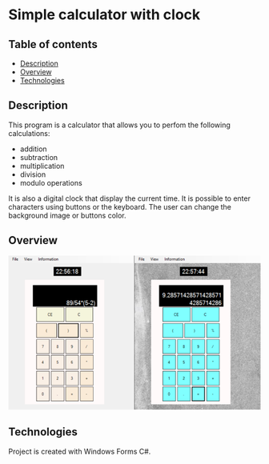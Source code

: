 # Simple calculator with clock
## Table of contents
* [Description](#description)
* [Overview](#overview)
* [Technologies](#technologies)

## Description
This program is a calculator that allows you to perfom the following calculations:
* addition
* subtraction
* multiplication
* division
* modulo operations
<p>It is also a digital clock that display the current time.
It is possible to enter characters using buttons or the keyboard.
The user can change the background image or buttons color.</p>

## Overview
![Calculator overview](./images/calculator.png)

## Technologies
Project is created with Windows Forms C#.

